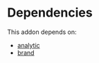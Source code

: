 # Dependencies

This addon depends on:

- [analytic](https://github.com/bringout/oca-ocb-core/tree/5d1ce43101a4d83b4ac660942e4a7a462823262f/odoo-bringout-oca-ocb-analytic)
- [brand](https://github.com/bringout/oca-technical)
